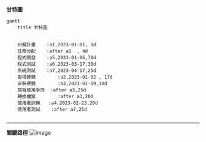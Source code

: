 **甘特圖**
```mermaid
gantt
    title 甘特圖

    
    研擬計畫	:a1,2023-01-01, 1d
    任務分配	:after a1  , 4d
    程式開發	:a5,2023-01-06,70d
    程式測試	:a6,2023-03-17,30d
    系統測試	:a7,2023-04-17,25d
    取得硬體	    :a2,2023-01-02 , 17d
    安裝硬體	    :a3,2023-01-19,10d
    撰寫使用手冊	:after a3,25d
    轉換檔案	    :after a3,20d
    使用者訓練   :a4,2023-02-23,20d
    使用者測試    :after a7,25d
    
```


***
**關鍵路徑**
![image](https://github.com/C110118109/system-analysis_0918/assets/121861750/b60a1783-9756-477d-bc71-c34294b0bdb1)


